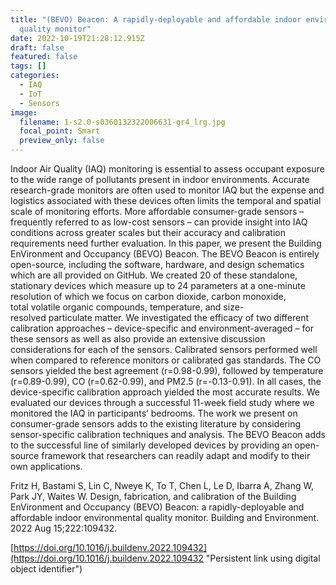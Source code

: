 ```yaml
---
title: "(BEVO) Beacon: A rapidly-deployable and affordable indoor environmental
  quality monitor"
date: 2022-10-19T21:28:12.915Z
draft: false
featured: false
tags: []
categories:
  - IAQ
  - IoT
  - Sensors
image:
  filename: 1-s2.0-s0360132322006631-gr4_lrg.jpg
  focal_point: Smart
  preview_only: false
---
```

Indoor Air Quality (IAQ) monitoring is essential to assess occupant exposure to the wide range of pollutants present in indoor environments. Accurate research-grade monitors are often used to monitor IAQ but the expense and logistics associated with these devices often limits the temporal and spatial scale of monitoring efforts. More affordable consumer-grade sensors – frequently referred to as low-cost sensors – can provide insight into IAQ conditions across greater scales but their accuracy and calibration requirements need further evaluation. In this paper, we present the Building EnVironment and Occupancy (BEVO) Beacon. The BEVO Beacon is entirely open-source, including the software, hardware, and design schematics which are all provided on GitHub. We created 20 of these standalone, stationary devices which measure up to 24 parameters at a one-minute resolution of which we focus on carbon dioxide, carbon monoxide, total volatile organic compounds, temperature, and size-resolved particulate matter. We investigated the efficacy of two different calibration approaches – device-specific and environment-averaged – for these sensors as well as also provide an extensive discussion considerations for each of the sensors. Calibrated sensors performed well when compared to reference monitors or calibrated gas standards. The CO sensors yielded the best agreement (r=0.98-0.99), followed by temperature (r=0.89-0.99), CO (r=0.62-0.99), and PM2.5 (r=-0.13-0.91). In all cases, the device-specific calibration approach yielded the most accurate results. We evaluated our devices through a successful 11-week field study where we monitored the IAQ in participants’ bedrooms. The work we present on consumer-grade sensors adds to the existing literature by considering sensor-specific calibration techniques and analysis. The BEVO Beacon adds to the successful line of similarly developed devices by providing an open-source framework that researchers can readily adapt and modify to their own applications.



Fritz H, Bastami S, Lin C, Nweye K, To T, Chen L, Le D, Ibarra A, Zhang W, Park JY, Waites W. Design, fabrication, and calibration of the Building EnVironment and Occupancy (BEVO) Beacon: a rapidly-deployable and affordable indoor environmental quality monitor. Building and Environment. 2022 Aug 15;222:109432.

[https://doi.org/10.1016/j.buildenv.2022.109432](https://doi.org/10.1016/j.buildenv.2022.109432 "Persistent link using digital object identifier")